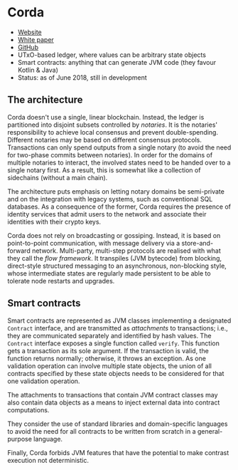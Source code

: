# Corda

* [Website](https://www.corda.net)
* [White paper](https://docs.corda.net/_static/corda-technical-whitepaper.pdf)
* [GitHub](https://github.com/corda)
* UTxO-based ledger, where values can be arbitrary state objects
* Smart contracts: anything that can generate JVM code (they favour Kotlin & Java)
* Status: as of June 2018, still in development

## The architecture

Corda doesn't use a single, linear blockchain. Instead, the ledger is partitioned into disjoint subsets controlled by *notaries*. It is the notaries' responsibility to achieve local consensus and prevent double-spending. Different notaries may be based on different consensus protocols. Transactions can only spend outputs from a single notary (to avoid the need for two-phase commits between notaries). In order for the domains of multiple notaries to interact, the involved states need to be handed over to a single notary first. As a result, this is somewhat like a collection of sidechains (without a main chain).

The architecture puts emphasis on letting notary domains be semi-private and on the integration with legacy systems, such as conventional SQL databases. As a consequence of the former, Corda requires the presence of identity services that admit users to the network and associate their identities with their crypto keys.

Corda does not rely on broadcasting or gossiping. Instead, it is based on point-to-point communication, with message delivery via a store-and-forward network. Multi-party, multi-step protocols are realised with what they call the *flow framework*. It transpiles (JVM bytecode) from blocking, direct-style structured messaging to an asynchronous, non-blocking style, whose intermediate states are regularly made persistent to be able to tolerate node restarts and upgrades.


## Smart contracts

Smart contracts are represented as JVM classes implementing a designated `Contract` interface, and are transmitted as *attachments* to transactions; i.e., they are communicated separately and identified by hash values. The `Contract` interface exposes a single function called `verify`. This function gets a transaction as its sole argument. If the transaction is valid, the function returns normally; otherwise, it throws an exception. As one validation operation can involve multiple state objects, the union of all contracts specified by these state objects needs to be considered for that one validation operation.

The attachments to transactions that contain JVM contract classes may also contain data objects as a means to inject external data into contract computations.

They consider the use of standard libraries and domain-specific languages to avoid the need for all contracts to be written from scratch in a general-purpose language.

Finally, Corda forbids JVM features that have the potential to make contrast execution not deterministic.
